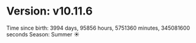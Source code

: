 # Version: v10.11.6
Time since birth: 3994 days, 95856 hours, 5751360 minutes, 345081600 seconds
Season: Summer ☀️
